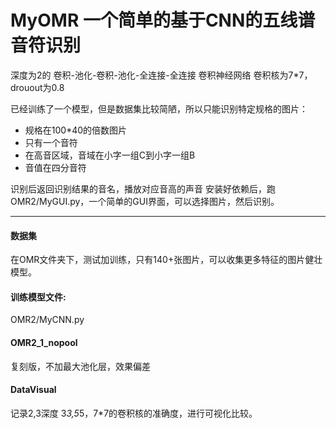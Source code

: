# MyOMR 一个简单的基于CNN的五线谱音符识别

深度为2的 卷积-池化-卷积-池化-全连接-全连接 卷积神经网络
卷积核为7*7，drouout为0.8

已经训练了一个模型，但是数据集比较简陋，所以只能识别特定规格的图片：
- 规格在100*40的倍数图片
- 只有一个音符
- 在高音区域，音域在小字一组C到小字一组B
- 音值在四分音符

识别后返回识别结果的音名，播放对应音高的声音
安装好依赖后，跑OMR2/MyGUI.py，一个简单的GUI界面，可以选择图片，然后识别。

---
#### 数据集
在OMR文件夹下，测试加训练，只有140+张图片，可以收集更多特征的图片健壮模型。

#### 训练模型文件:
OMR2/MyCNN.py

#### OMR2_1_nopool
复刻版，不加最大池化层，效果偏差

#### DataVisual
记录2,3深度  3*3,5*5，7*7的卷积核的准确度，进行可视化比较。
